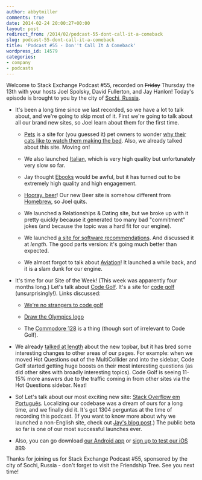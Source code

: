 ```yaml
---
author: abbytmiller
comments: true
date: 2014-02-24 20:00:27+00:00
layout: post
redirect_from: /2014/02/podcast-55-dont-call-it-a-comeback
slug: podcast-55-dont-call-it-a-comeback
title: 'Podcast #55 - Don''t Call It A Comeback'
wordpress_id: 14579
categories:
- company
- podcasts
---
```


Welcome to Stack Exchange Podcast #55, recorded on <del>Friday</del> Thursday the 13th with your hosts Joel Spolsky, David Fullerton, and Jay Hanlon! Today's episode is brought to you by the city of [Sochi, Russia](http://en.wikipedia.org/wiki/Sochi).



	
  * It's been a long time since we last recorded, so we have a lot to talk about, and we're going to skip most of it. First we're going to talk about all our brand new sites, so Joel learn about them for the first time.

	
    * [Pets](http://pets.stackexchange.com/) is a site for (you guessed it) pet owners to wonder [why their cats like to watch them making the bed](http://pets.stackexchange.com/questions/2202/why-is-my-cat-so-interested-in-me-making-the-bed). Also, we already talked about this site. Moving on!

	
    * We also launched [Italian](http://italian.stackexchange.com/), which is very high quality but unfortunately very slow so far.

	
    * Jay thought [Ebooks](http://ebooks.stackexchange.com/) would be awful, but it has turned out to be extremely high quality and high engagement.

	
    * [Hooray, beer](http://beer.stackexchange.com/)! Our new Beer site is somehow different from [Homebrew](http://homebrew.stackexchange.com/), so Joel quits.

	
    * We launched a Relationships & Dating site, but we broke up with it pretty quickly because it generated too many bad "commitment" jokes (and because the topic was a hard fit for our engine).

	
    * We launched [a site for software recommendations](http://softwarerecs.stackexchange.com/). And discussed it at _length_. The good parts version: it's going much better than expected.

	
    * We almost forgot to talk about [Aviation](http://aviation.stackexchange.com/)! It launched a while back, and it is a slam dunk for our engine.




	
  * It's time for our Site of the Week! (This week was apparently four months long.) Let's talk about [Code Golf](http://codegolf.stackexchange.com/). It's a site for [code golf](http://en.wikipedia.org/wiki/Code_golf) (unsurprisingly!). Links discussed:

	
    * [We're no strangers to code golf](http://codegolf.stackexchange.com/questions/6043/were-no-strangers-to-code-golf-you-know-the-rules-and-so-do-i)

	
    * [Draw the Olympics logo](http://codegolf.stackexchange.com/questions/18986/draw-the-olympic-games-logo)

	
    * The [Commodore 128](http://en.wikipedia.org/wiki/Commodore_128) is a thing (though sort of irrelevant to Code Golf).




	
  * We already [talked at length](http://blog.stackoverflow.com/2013/11/podcast-54-the-one-with-all-the-anachronisms/) about the new topbar, but it has bred some interesting changes to other areas of our pages. For example: when we moved Hot Questions out of the MultiCollider and into the sidebar, Code Golf started getting huge boosts on their most interesting questions (as did other sites with broadly interesting topics). Code Golf is seeing 11-15% more answers due to the traffic coming in from other sites via the Hot Questions sidebar. Neat!

	
  * So! Let's talk about our most exciting new site: [Stack Overflow em Português](http://pt.stackoverflow.com/). Localizing our codebase was a dream of ours for a long time, and we finally did it. It's got 1304 perguntas at the time of recording this podcast. (If you want to know more about why we launched a non-English site, check out [Jay's blog post](http://blog.stackoverflow.com/2014/02/cant-we-all-be-reasonable-and-speak-english/).) The public beta so far is one of our most successful launches ever.

	
  * Also, you can go download [our Android app](https://play.google.com/store/apps/details?id=com.stackexchange.marvin) or [sign up to test our iOS app](https://docs.google.com/a/stackoverflow.com/forms/d/18ZDfsBm35cV72Gzf88zPaMLQwrSRPwP2__RnPb-uqTs/viewform).


Thanks for joining us for Stack Exchange Podcast #55, sponsored by the city of Sochi, Russia - don't forget to visit the Friendship Tree. See you next time!


